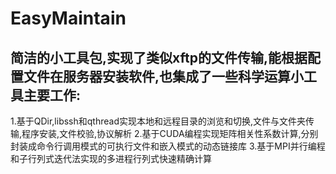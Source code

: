 # EasyMaintain
## 简洁的小工具包,实现了类似xftp的文件传输,能根据配置文件在服务器安装软件,也集成了一些科学运算小工具主要工作:
 1.基于QDir,libssh和qthread实现本地和远程目录的浏览和切换,文件与文件夹传输,程序安装,文件校验,协议解析
 2.基于CUDA编程实现矩阵相关性系数计算,分别封装成命令行调用模式的可执行文件和嵌入模式的动态链接库
 3.基于MPI并行编程和子行列式迭代法实现的多进程行列式快速精确计算
